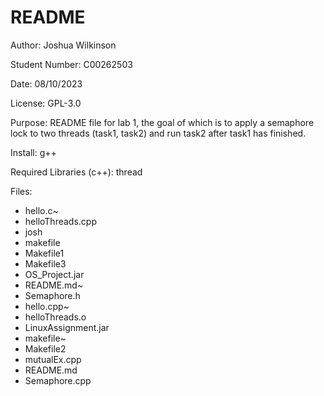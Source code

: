 # README

Author: Joshua Wilkinson

Student Number: C00262503

Date: 08/10/2023

License: GPL-3.0

Purpose: README file for lab 1, the goal of which is to apply a semaphore lock to two threads (task1, task2) and run task2 after task1 has finished.

Install: g++

Required Libraries (c++): thread

Files:
- hello.c~
- helloThreads.cpp
- josh
- makefile
- Makefile1
- Makefile3
- OS_Project.jar
- README.md~
- Semaphore.h
- hello.cpp~
- helloThreads.o
- LinuxAssignment.jar
- makefile~
- Makefile2
- mutualEx.cpp
- README.md
- Semaphore.cpp